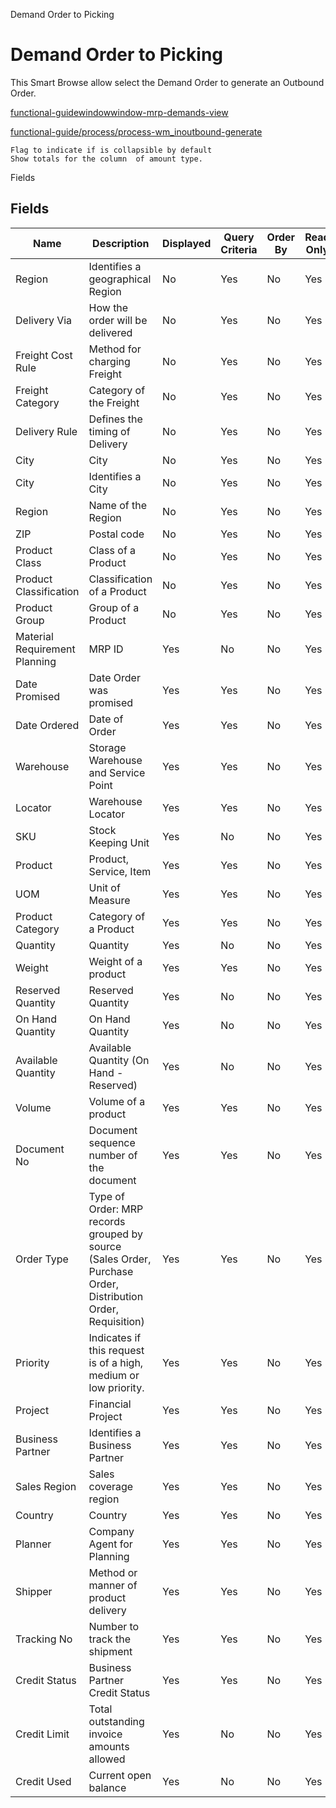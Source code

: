 
Demand Order to Picking
# Demand Order to Picking


This Smart Browse allow select the Demand Order to generate an Outbound Order.

[functional-guidewindowwindow-mrp-demands-view](functional-guidewindowwindow-mrp-demands-view.md)

[functional-guide/process/process-wm_inoutbound-generate](functional-guide/process/process-wm_inoutbound-generate.md)

```
Flag to indicate if is collapsible by default
Show totals for the column  of amount type.
```
Fields
## Fields




Name                          | Description                                                                                                 | Displayed | Query Criteria | Order By | Read Only | Mandatory
----------------------------- | ----------------------------------------------------------------------------------------------------------- | --------- | -------------- | -------- | --------- | ---------
Region                        | Identifies a geographical Region                                                                            | No        | Yes            | No       | Yes       | No       
Delivery Via                  | How the order will be delivered                                                                             | No        | Yes            | No       | Yes       | No       
Freight Cost Rule             | Method for charging Freight                                                                                 | No        | Yes            | No       | Yes       | No       
Freight Category              | Category of the Freight                                                                                     | No        | Yes            | No       | Yes       | No       
Delivery Rule                 | Defines the timing of Delivery                                                                              | No        | Yes            | No       | Yes       | No       
City                          | City                                                                                                        | No        | Yes            | No       | Yes       | No       
City                          | Identifies a City                                                                                           | No        | Yes            | No       | Yes       | No       
Region                        | Name of the Region                                                                                          | No        | Yes            | No       | Yes       | No       
ZIP                           | Postal code                                                                                                 | No        | Yes            | No       | Yes       | No       
Product Class                 | Class of a Product                                                                                          | No        | Yes            | No       | Yes       | No       
Product Classification        | Classification of a Product                                                                                 | No        | Yes            | No       | Yes       | No       
Product Group                 | Group of a Product                                                                                          | No        | Yes            | No       | Yes       | No       
Material Requirement Planning | MRP ID                                                                                                      | Yes       | No             | No       | Yes       | Yes      
Date Promised                 | Date Order was promised                                                                                     | Yes       | Yes            | No       | Yes       | No       
Date Ordered                  | Date of Order                                                                                               | Yes       | Yes            | No       | Yes       | No       
Warehouse                     | Storage Warehouse and Service Point                                                                         | Yes       | Yes            | No       | Yes       | No       
Locator                       | Warehouse Locator                                                                                           | Yes       | Yes            | No       | Yes       | No       
SKU                           | Stock Keeping Unit                                                                                          | Yes       | No             | No       | Yes       | No       
Product                       | Product, Service, Item                                                                                      | Yes       | Yes            | No       | Yes       | No       
UOM                           | Unit of Measure                                                                                             | Yes       | Yes            | No       | Yes       | No       
Product Category              | Category of a Product                                                                                       | Yes       | Yes            | No       | Yes       | No       
Quantity                      | Quantity                                                                                                    | Yes       | No             | No       | Yes       | No       
Weight                        | Weight of a product                                                                                         | Yes       | Yes            | No       | Yes       | No       
Reserved Quantity             | Reserved Quantity                                                                                           | Yes       | No             | No       | Yes       | No       
On Hand Quantity              | On Hand Quantity                                                                                            | Yes       | No             | No       | Yes       | No       
Available Quantity            | Available Quantity (On Hand - Reserved)                                                                     | Yes       | No             | No       | Yes       | No       
Volume                        | Volume of a product                                                                                         | Yes       | Yes            | No       | Yes       | No       
Document No                   | Document sequence number of the document                                                                    | Yes       | Yes            | No       | Yes       | No       
Order Type                    | Type of Order: MRP records grouped by source (Sales Order, Purchase Order, Distribution Order, Requisition) | Yes       | Yes            | No       | Yes       | No       
Priority                      | Indicates if this request is of a high, medium or low priority.                                             | Yes       | Yes            | No       | Yes       | No       
Project                       | Financial Project                                                                                           | Yes       | Yes            | No       | Yes       | No       
Business Partner              | Identifies a Business Partner                                                                               | Yes       | Yes            | No       | Yes       | No       
Sales Region                  | Sales coverage region                                                                                       | Yes       | Yes            | No       | Yes       | No       
Country                       | Country                                                                                                     | Yes       | Yes            | No       | Yes       | No       
Planner                       | Company Agent for Planning                                                                                  | Yes       | Yes            | No       | Yes       | No       
Shipper                       | Method or manner of product delivery                                                                        | Yes       | Yes            | No       | Yes       | No       
Tracking No                   | Number to track the shipment                                                                                | Yes       | Yes            | No       | Yes       | No       
Credit Status                 | Business Partner Credit Status                                                                              | Yes       | Yes            | No       | Yes       | No       
Credit Limit                  | Total outstanding invoice amounts allowed                                                                   | Yes       | No             | No       | Yes       | No       
Credit Used                   | Current open balance                                                                                        | Yes       | No             | No       | Yes       | No       
